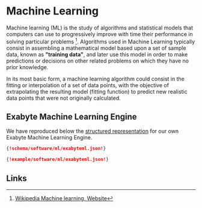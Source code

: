 # Machine Learning

Machine learning (ML) is the study of algorithms and statistical models that computers can use to progressively improve with time their performance in solving particular problems [^1]. Algorithms used in Machine Learning typically consist in assembling a mathematical model based upon a set of sample data, known as **"training data"**, and later use this model in order to make predictions or decisions on other related problems on which they have no prior knowledge.

In its most basic form, a machine learning algorithm could consist in the fitting or interpolation of a set of data points, with the objective of extrapolating the resulting model (fitting function) to predict new realistic data points that were not originally calculated.

## Exabyte Machine Learning Engine

We have reproduced below the [structured representation](../../data-structured/overview.md) for our own Exabyte Machine Learning Engine. 

```json tab="Schema" 
{!schema/software/ml/exabyteml.json!}
```

```json tab="Example" 
{!example/software/ml/exabyteml.json!}
```

## Links 

[^1]: [Wikipedia Machine learning, Website](https://en.wikipedia.org/wiki/Machine_learning)
